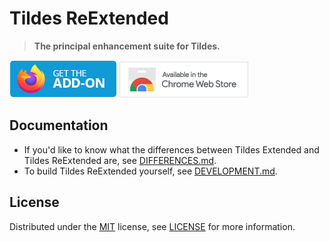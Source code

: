 # Tildes ReExtended

> **The principal enhancement suite for Tildes.**

[![Get Tildes ReExtended for Firefox](./images/mozilla-addons.png)](https://addons.mozilla.org/firefox/addon/tildes-reextended)
[![Get Tildes ReExtended for Chrome](./images/chrome-web-store.png)](https://chrome.google.com/webstore/detail/tildes-reextended/olmhgeajhikmikkdbbdgnmeobfbpefhj)

## Documentation

* If you'd like to know what the differences between Tildes Extended and Tildes ReExtended are, see [DIFFERENCES.md](DIFFERENCES.md).
* To build Tildes ReExtended yourself, see [DEVELOPMENT.md](DEVELOPMENT.md).

## License

Distributed under the [MIT](https://spdx.org/licenses/MIT.html) license, see [LICENSE](https://gitlab.com/tildes-community/tildes-reextended/-/blob/main/LICENSE) for more information.
